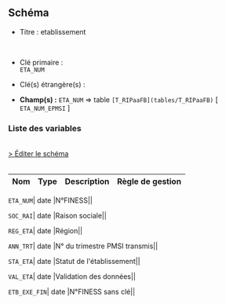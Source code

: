 ## Schéma


- Titre : etablissement
<br />


- Clé primaire : <br />`ETA_NUM`<br />


- Clé(s) étrangère(s) : <br />

- **Champ(s) :** `ETA_NUM`
  => table `[T_RIPaaFB](tables/T_RIPaaFB)` [ `ETA_NUM_EPMSI` ]<br />

 
### Liste des variables
<br />
<div>
    <a href="https://gitlab.com/healthdatahub/applications-du-hdh/schema-snds/-/tree/master/schemas/T_RIPaaE/T_RIPaaE.json"
       target="_blank" rel="noopener noreferrer">> Éditer le schéma</a>
</div>
<br />

Nom | Type | Description | Règle de gestion
-|-|-|-



`ETA_NUM`| date |N°FINESS||

`SOC_RAI`| date |Raison sociale||

`REG_ETA`| date |Région||

`ANN_TRT`| date |N° du trimestre PMSI transmis||

`STA_ETA`| date |Statut de l'établissement||

`VAL_ETA`| date |Validation des données||

`ETB_EXE_FIN`| date |N°FINESS sans clé||
